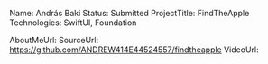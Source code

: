 Name: András Baki
Status: Submitted
ProjectTitle: FindTheApple
Technologies: SwiftUI, Foundation

AboutMeUrl:
SourceUrl: https://github.com/ANDREW414E44524557/findtheapple
VideoUrl:

<!---
EXAMPLE
Name<required>: John Appleseed
Status<required>: Submitted <or> Winner <or> Distinguished <or> Rejected
ProjectTitle: The Accessibility Rose
Technologies<only the first 4 are visible>: SwiftUI, RealityKit, CoreGraphic 

AboutMeUrl: https://linkedin.com/in/johnappleseed <
SourceUrl: https://github.com/johnappleseed/wwdc2025
VideoUrl: https://youtu.be/ABCDE123456

Please note that only Name and Status are mandatory fields. The other fields are optional.
-->
